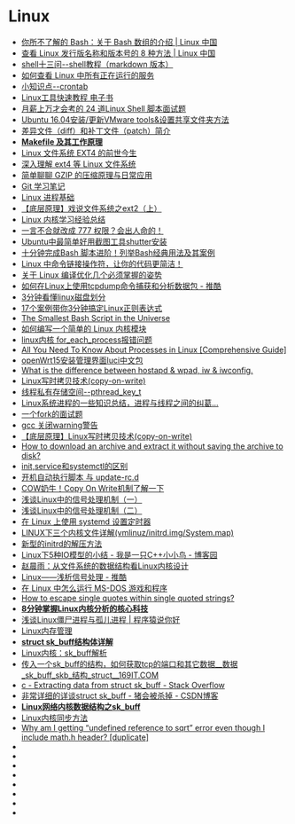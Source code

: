 # Linux

*   [你所不了解的 Bash：关于 Bash 数组的介绍 | Linux 中国](https://mp.weixin.qq.com/s?__biz=MjM5NjQ4MjYwMQ==&mid=2664611625&idx=2&sn=3972c9c37c35feade483a6d217a691af&chksm=bdce846f8ab90d793a14da241cd320e04932320287b95c6c7f4d965f0a96dd9bb567a35c1362&mpshare=1&scene=23&srcid=0715VvYjkiRJyhosbgVaD6bo#rd)
*   [查看 Linux 发行版名称和版本号的 8 种方法 | Linux 中国](https://mp.weixin.qq.com/s?__biz=MjM5NjQ4MjYwMQ==&mid=2664610995&idx=1&sn=41b2af8ee8948a9ed69148a7d1d0c541&chksm=bdce87f58ab90ee38939bda56450c0ce7a3f59e82a99c655bea83b9a833ec86b9704ac3c3ae1&scene=0&ascene=7&devicetype=android-26&version=26060240&nettype=cmnet&abtest_cookie=BAABAAoACwAMAA0ABQA%2Bix4Ad4seAJaMHgBijR4APY4eAAAA&lang=zh_CN&pass_ticket=lsjKFFYwhPwYFJd2s14tuElFIajYhp0%2B2j9cB4nMURB%2BfNstjV18jIrVHLCtPI3z&wx_header=1)
*   [shell十三问--shell教程（markdown 版本）](https://github.com/wzb56/13_questions_of_shell)
*   [如何查看 Linux 中所有正在运行的服务](https://linux.cn/article-9918-1.html)
*   [小知识点--crontab](http://www.cnblogs.com/qiyeboy/p/9464262.html)
*   [Linux工具快速教程 电子书](https://linuxtools-rst.readthedocs.io/zh_CN/latest/index.html)
*   [月薪上万才会考的 24 道Linux Shell 脚本面试题](https://mp.weixin.qq.com/s?__biz=MzI4MDEwNzAzNg==&mid=2649444706&idx=1&sn=e96603a22a104933834b01d5fad13882&chksm=f3a27011c4d5f9074c91bb3f8b76e9a620be2f01b37136b1c8a56cee9c99a53e0d6bc37bb80c&mpshare=1&scene=23&srcid=0803uR0yQxj38XZhmNf0BJwZ#rd)
*   [Ubuntu 16.04安装/更新VMware tools&设置共享文件夹方法](https://blog.csdn.net/wkw1125/article/details/53946371)
*   [差异文件（diff）和补丁文件（patch）简介](https://linux.cn/article-10005-1.html)
*   [**Makefile 及其工作原理**](https://linux.cn/article-10001-1.html?utm_source=tuicool&utm_medium=referral)
*   [Linux 文件系统 EXT4 的前世今生](https://www.oschina.net/translate/introduction-ext4-filesystem)
*   [深入理解 ext4 等 Linux 文件系统](https://mp.weixin.qq.com/s?__biz=MzAxODI5ODMwOA==&mid=2666542848&idx=1&sn=329ba5ea024a6b27600ffe280b52cd02&chksm=80dcf3abb7ab7abdf123388514656dede3dd75725160947f9e06e6ae277971d473f3622b5914&mpshare=1&scene=23&srcid=0914ChLw8NlLioWLgXip38FY#rd)
*   [简单聊聊 GZIP 的压缩原理与日常应用](https://github.com/rccoder/blog/issues/32?utm_source=tuicool&utm_medium=referral)
*   [Git 学习笔记](http://www.ppbibo.info/?p=354)
*   [Linux 进程基础](https://mp.weixin.qq.com/s?__biz=MzAxODI5ODMwOA==&mid=2666542882&idx=2&sn=f8a2ce32d9309425884e477457c4216d&chksm=80dcf389b7ab7a9f38d5a5c03c006e4771838e901b088297f93985a7b2ccbe0bd9dfaae5be11&mpshare=1&scene=23&srcid=09208B1FbTVhkKgAcv3wRas8#rd)
*   [【底层原理】戏说文件系统之ext2（上）](https://mp.weixin.qq.com/s?__biz=MzIwNTc4NTEwOQ==&mid=2247485761&idx=1&sn=65b709f060444db199420e1f6b24d31c&chksm=972ad83ba05d512d0a53001b9a84269a3ddfef13cc7a8eef060735f5ffabb63b9712a1fb8e1e&mpshare=1&scene=23&srcid=0920seDYTZekH7QWpq50AAzF#rd)
*   [Linux 内核学习经验总结](https://mp.weixin.qq.com/s?__biz=MzA3OTgyMDcwNg==&mid=2650635730&idx=1&sn=af05930e99412f34b714f4b29c0ab81c&chksm=87a47f1fb0d3f609a0d2f41a8dac29ccfe6caf4e97b7830e3b7f5f42da2f3c55ab63f789444e&mpshare=1&scene=23&srcid=0920ElJKozobODBwd44oVswv#rd)
*   [一言不合就改成 777 权限？会出人命的！](https://mp.weixin.qq.com/s?__biz=MzAwOTQ4MzY1Nw==&mid=2247486747&idx=1&sn=2d260a3db1b63432f8ddea970abfd181&chksm=9b5fa9fdac2820eb61c13b89c869e6131cfdeae4c403e8db77fc6f5e659129c1eea2de85c012&mpshare=1&scene=23&srcid=0920I5XqiG1Y60KzcncIeB0y#rd)
*   [Ubuntu中最简单好用截图工具shutter安装](https://blog.csdn.net/wd2014610/article/details/72860009)
*   [十分钟完成Bash 脚本进阶！列举Bash经典用法及其案例](https://mp.weixin.qq.com/s?__biz=MzI0MDQ4MTM5NQ==&mid=2247486900&idx=1&sn=49a671a6509a70a8e71fff7ae0d22f2c&chksm=e91b68a8de6ce1be5165b5e81d4e461c7d9267bd79d28646fe44b2c453f773fd49d6f663f2f1&mpshare=1&scene=23&srcid=0920iaG0a3z7xR7LhRFQ56qD#rd)
*   [Linux 中命令链接操作符，让你的代码更简洁！](https://mp.weixin.qq.com/s?__biz=MzA3OTgyMDcwNg==&mid=2650635721&idx=1&sn=c1b1955b76a246ed90b420b8fadd46d1&chksm=87a47f04b0d3f6124c301fbba58cc52aca7f96c638f77ba169af878f6f0cde66c80ab887f4f5&mpshare=1&scene=23&srcid=09260ubcNdJQ2EziLSnqEvyr#rd)
*   [关于 Linux 编译优化几个必须掌握的姿势](https://mp.weixin.qq.com/s/CIYzI6SAWcHWTD6z3PvOuQ?utm_source=tuicool&utm_medium=referral)
*   [如何在Linux上使用tcpdump命令捕获和分析数据包 - 推酷](http://os.51cto.com/art/201809/584122.htm?utm_source=tuicool&utm_medium=referral)
*   [3分钟看懂linux磁盘划分](https://mp.weixin.qq.com/s?__biz=MzI4MDEwNzAzNg==&mid=2649444877&idx=1&sn=62bb9e5612da34dfacb943f0ce6af9bb&chksm=f3a2737ec4d5fa6805a5d2d748c0b906a4c2707dc72361fb9cc4677e88cad7f246d6fbb61f8b&scene=0&ascene=14&devicetype=android-26&version=26060739&nettype=cmnet&abtest_cookie=AwABAAoACwAMAAYAPoseACWXHgAKmB4ANpgeAHeYHgChmB4AAAA%3D&lang=zh_CN&pass_ticket=tqg0vPML%2BTARLJOLY%2Ftw59g6C1%2Bf20Y782OQrJaIhR2lXQpvSa3mHgK6ggoIP0Ak&wx_header=1)
*   [17个案例带你3分钟搞定Linux正则表达式](https://mp.weixin.qq.com/s?__biz=MzI4MDEwNzAzNg==&mid=2649445080&idx=1&sn=16355547d16aadfe6e0856e6918e8056&chksm=f3a273abc4d5fabde136d578ca41990f4c99d83f9b7d3788f01178fd384a4fc5a729b2097c45&mpshare=1&scene=23&srcid=09287O5TcbuBAYdDKng1UP33#rd)
*   [The Smallest Bash Script in the Universe](https://blog.twentytwotabs.com/the-smallest-bash-program-in-the-universe/)
*   [如何编写一个简单的 Linux 内核模块](https://www.oschina.net/translate/writing-a-simple-linux-kernel-module?utm_source=tuicool&utm_medium=referral)
*   [linux内核 for_each_process报错问题](https://blog.csdn.net/zyf2333/article/details/80042893)
*   [All You Need To Know About Processes in Linux [Comprehensive Guide]](https://www.tecmint.com/linux-process-management/)
*   [openWrt15安装管理界面luci中文包](http://blog.sina.com.cn/s/blog_5f66526e0102werg.html)
*   [What is the difference between hostapd & wpad, iw & iwconfig.](https://forum.archive.openwrt.org/viewtopic.php?id=32555)
*   [Linux写时拷贝技术(copy-on-write)](http://www.cnblogs.com/biyeymyhjob/archive/2012/07/20/2601655.html?utm_source=tuicool&utm_medium=referral)
*   [线程私有存储空间--pthread_key_t](https://blog.csdn.net/yusiguyuan/article/details/21785641)
*   [Linux系统进程的一些知识总结，进程与线程之间的纠葛...](http://os.51cto.com/art/201805/575068.htm?utm_source=tuicool&utm_medium=referral)
*   [一个fork的面试题](https://www.cnblogs.com/ittinybird/p/4492098.html)
*   [gcc 关闭warning警告](https://blog.csdn.net/qq_14821541/article/details/54314490)
*   [【底层原理】Linux写时拷贝技术(copy-on-write)](https://mp.weixin.qq.com/s?__biz=MzIwNTc4NTEwOQ==&mid=2247486044&idx=1&sn=0fb6684d56d647a7af8c6903530987ba&chksm=972adb26a05d52303388512d4d6ef25063a2dcec4309e7175148b4da77c3b7db62fff6d7e651&mpshare=1&scene=23&srcid=1023geH04ieRruoV1cdJTXXD#rd)
*   [How to download an archive and extract it without saving the archive to disk?](https://unix.stackexchange.com/questions/85194/how-to-download-an-archive-and-extract-it-without-saving-the-archive-to-disk)
*   [init,service和systemctl的区别](https://blog.csdn.net/lineuman/article/details/52578399)
*   [开机自动执行脚本 与 update-rc.d](https://blog.csdn.net/jiaoyongqing134/article/details/54914808)
*   [COW奶牛！Copy On Write机制了解一下](http://www.cnblogs.com/Java3y/p/9884583.html?utm_source=tuicool&utm_medium=referral)
*   [浅谈Linux中的信号处理机制（一）](https://www.cnblogs.com/ittinybird/p/4777047.html)
*   [浅谈Linux中的信号处理机制（二）](https://www.cnblogs.com/ittinybird/p/4817032.html)
*   [在 Linux 上使用 systemd 设置定时器](https://linux.cn/article-10182-1.html)
*   [LINUX下三个内核文件详解(vmlinuz/initrd.img/System.map)](http://www.path8.net/tn/archives/5304)
*   [新型的initrd的解压方法](https://blog.csdn.net/xiaofeng_yan/article/details/83303544)
*   [Linux下5种IO模型的小结 - 我是一只C++小小鸟 - 博客园](https://www.cnblogs.com/ittinybird/p/4666044.html)
*   [赵晨雨：从文件系统的数据结构看Linux内核设计](https://mp.weixin.qq.com/s/iItbscZ7V6_Kmmtq_KAaHQ?utm_source=tuicool&utm_medium=referral)
*   [Linux——浅析信号处理 - 推酷](http://www.cnblogs.com/tp-16b/p/9011104.html?utm_source=tuicool&utm_medium=referral)
*   [在 Linux 中怎么运行 MS-DOS 游戏和程序](https://linux.cn/article-10226-1.html?utm_source=tuicool&utm_medium=referral)
*   [How to escape single quotes within single quoted strings?](https://stackoverflow.com/questions/1250079/how-to-escape-single-quotes-within-single-quoted-strings)
*   [**8分钟掌握Linux内核分析的核心科技**](https://mp.weixin.qq.com/s?__biz=MzA3OTgyMDcwNg==&mid=2650636169&idx=1&sn=fb76523b0c204aa98a75421ffccd61ce&chksm=87a47d44b0d3f4523c4a3b14ac96292b67f8bac5d0f2a34c862810ae8296e4f8920a44770f21&mpshare=1&scene=23&srcid=120440MnR3jDFkxNdzhZJ2pw#rd)
*   [浅谈Linux僵尸进程与孤儿进程 | 程序猿说你好](https://monkeysayhi.github.io/2018/12/05/%E6%B5%85%E8%B0%88Linux%E5%83%B5%E5%B0%B8%E8%BF%9B%E7%A8%8B%E4%B8%8E%E5%AD%A4%E5%84%BF%E8%BF%9B%E7%A8%8B/?utm_source=tuicool&utm_medium=referral)
*   [Linux内存管理](http://vinllen.com/linuxnei-cun-guan-li/)
*   [**struct sk_buff结构体详解**](https://blog.csdn.net/jrunw/article/details/70597096)
*   [Linux内核：sk_buff解析](https://www.cnblogs.com/tzh36/p/5424564.html)
*   [传入一个sk_buff的结构，如何获取tcp的端口和其它数据__数据_sk_buff_skb_结构_struct__169IT.COM](http://www.169it.com/tech-qa-linux/article-11621262382804727052.html)
*   [c - Extracting data from struct sk_buff - Stack Overflow](https://stackoverflow.com/questions/13664783/extracting-data-from-struct-sk-buff)
*   [非常详细的详谈struct sk_buff - 猪会被杀掉 - CSDN博客](https://blog.csdn.net/zhuhuibeishadiao/article/details/51500720)
*   [**Linux网络内核数据结构之sk_buff**](http://vinllen.com/linuxwang-luo-nei-he-shu-ju-jie-gou-zhi-sk_buff/)
*   [Linux内核同步方法](http://vinllen.com/untitled/)
*   [Why am I getting “undefined reference to sqrt” error even though I include math.h header? [duplicate]](https://stackoverflow.com/questions/10409032/why-am-i-getting-undefined-reference-to-sqrt-error-even-though-i-include-math)
*   []()
*   []()
*   []()
*   []()
*   []()
*   []()
*   []()
*   []()


